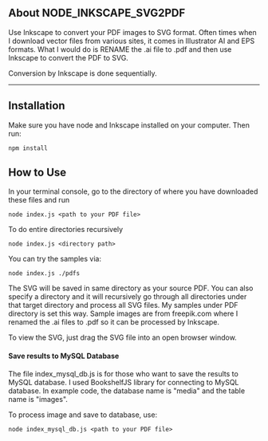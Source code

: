## About NODE_INKSCAPE_SVG2PDF
Use Inkscape to convert your PDF images to SVG format. Often times when I download vector files from various sites, it comes in Illustrator AI and EPS formats. What I would do is RENAME the .ai file to .pdf and then use Inkscape to convert the PDF to SVG.

Conversion by Inkscape is done sequentially.

***
## Installation

Make sure you have node and Inkscape installed on your computer. Then run:

```
npm install
```
## How to Use

In your terminal console, go to the directory of where you have downloaded these files and run
```
node index.js <path to your PDF file>
```

To do entire directories recursively

```
node index.js <directory path>
```

You can try the samples via:

```
node index.js ./pdfs
```

The SVG will be saved in same directory as your source PDF. You can also specify a directory and it will recursively go through all directories under that target directory and process all SVG files. My samples under PDF directory is set this way. Sample images are from freepik.com where I renamed the .ai files to .pdf so it can be processed by Inkscape.

To view the SVG, just drag the SVG file into an open browser window.

#### Save results to MySQL Database

The file index_mysql_db.js is for those who want to save the results to MySQL database. I used BookshelfJS library for connecting to MySQL database. In example code, the database name is "media" and the table name is "images".

To process image and save to database, use:

```
node index_mysql_db.js <path to your PDF file>
```


